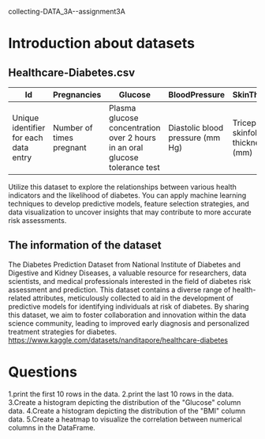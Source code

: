 collecting-DATA_3A--assignment3A
# Introduction about datasets

## Healthcare-Diabetes.csv

| Id | Pregnancies | Glucose | BloodPressure | SkinThickness | Insulin | BMI | DiabetesPedigreeFunction | Age | Outcome |
|-------------|--------|-----|-----|--------------|-------------|----------------|-------------------|-------------------|------|
| Unique identifier for each data entry | Number of times pregnant | Plasma glucose concentration over 2 hours in an oral glucose tolerance test | Diastolic blood pressure (mm Hg) | Triceps skinfold thickness (mm) | 2-Hour serum insulin (mu U/ml) | Body mass index (weight in kg / height in m^2) | Diabetes pedigree function, a genetic score of diabetes | Age in years | Binary classification indicating the presence (1) or absence (0) of diabetes |

Utilize this dataset to explore the relationships between various health indicators and the likelihood of diabetes. You can apply machine learning techniques to develop predictive models, feature selection strategies, and data visualization to uncover insights that may contribute to more accurate risk assessments. 

## The information of the dataset 

The Diabetes Prediction Dataset from National Institute of Diabetes and Digestive and Kidney Diseases, a valuable resource for researchers, data scientists, and medical professionals interested in the field of diabetes risk assessment and prediction. This dataset contains a diverse range of health-related attributes, meticulously collected to aid in the development of predictive models for identifying individuals at risk of diabetes. By sharing this dataset, we aim to foster collaboration and innovation within the data science community, leading to improved early diagnosis and personalized treatment strategies for diabetes.[
](https://www.kaggle.com/datasets/nanditapore/healthcare-diabetes)https://www.kaggle.com/datasets/nanditapore/healthcare-diabetes

# Questions 

1.print the first  10 rows in the data.
2.print the last 10 rows in the data. 
3.Create a histogram depicting the distribution of the "Glucose" column data.
4.Create a histogram depicting the distribution of the "BMI" column data.
5.Create a heatmap to visualize the correlation between numerical columns in the DataFrame.
